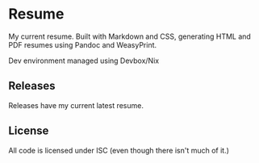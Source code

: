 # Resume

My current resume. Built with Markdown and CSS, generating HTML and PDF resumes using Pandoc and WeasyPrint.

Dev environment managed using Devbox/Nix

## Releases

Releases have my current latest resume.

## License

All code is licensed under ISC (even though there isn't much of it.)